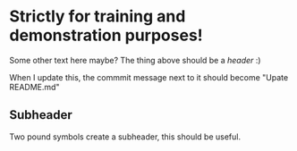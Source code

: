 # Strictly for training and demonstration purposes!

Some other text here maybe? The thing above should be a _header_ :)

When I update this, the commmit message next to it should become "Upate README.md"

## Subheader

Two pound symbols create a subheader, this should be useful.